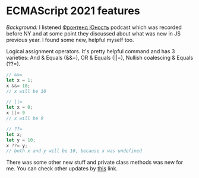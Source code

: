 # ECMAScript 2021 features

_Background:_ I listened [Фронтенд Юность](https://apple.co/3nEOdbV) podcast which was recorded before NY and at some point they discussed about what was new in JS previous year. I found some new, helpful myself too.

Logical assignment operators. It's pretty helpful command and has 3 varieties: And & Equals (&&=), OR & Equals (||=), Nullish coalescing & Equals (??=). 

```javascript
// &&=
let x = 1;
x &&= 10;
// x will be 10

// ||=
let x = 0;
x ||= 9
// x will be 9

// ??=
let x;
let y = 10;
x ??= y;
// both x and y will be 10, because x was undefined
```

There was some other new stuff and private class methods was new for me. You can check other updates by [this](https://www.geeksforgeeks.org/new-features-in-ecmascript-2021-update/) link.